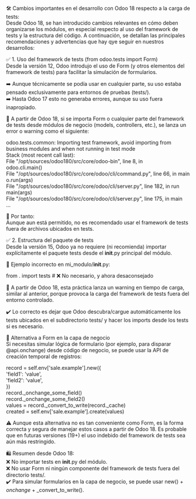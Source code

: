 
🛠️ Cambios importantes en el desarrollo con Odoo 18 respecto a la carga de tests:  
Desde Odoo 18, se han introducido cambios relevantes en cómo deben organizarse los módulos, en especial respecto al uso del framework de tests y la estructura del código. A continuación, se detallan las principales recomendaciones y advertencias que hay qye seguir en nuestros desarrollos:  
  
✅ 1. Uso del framework de tests (from odoo.tests import Form)  
Desde la versión 12, Odoo introdujo el uso de Form (y otros elementos del framework de tests) para facilitar la simulación de formularios.  
  
➡️ Aunque técnicamente se podía usar en cualquier parte, su uso estaba pensado exclusivamente para entornos de pruebas (tests/).  
➡️ Hasta Odoo 17 esto no generaba errores, aunque su uso fuera inapropiado.  
  
🔴 A partir de Odoo 18, si se importa Form o cualquier parte del framework de tests desde módulos de negocio (models, controllers, etc.), se lanza un error o warning como el siguiente:  
  
odoo.tests.common: Importing test framework, avoid importing from business modules and when not running in test mode  
Stack (most recent call last):  
File "/opt/sources/odoo180/src/core/odoo-bin", line 8, in <module>  
odoo.cli.main()  
File "/opt/sources/odoo180/src/core/odoo/cli/command.py", line 66, in main  
o.run(args)  
File "/opt/sources/odoo180/src/core/odoo/cli/server.py", line 182, in run  
main(args)  
File "/opt/sources/odoo180/src/core/odoo/cli/server.py", line 175, in main  
...  
  
🚩 Por tanto:  
Aunque aun está permitido, no es recomendado usar el framework de tests fuera de archivos ubicados en tests.  
  
✅ 2. Estructura del paquete de tests  
Desde la versión 15, Odoo ya no requiere (ni recomienda) importar explícitamente el paquete tests desde el __init__.py principal del módulo.  
  
📌 Ejemplo incorrecto en mi_modulo/__init__.py:  
  
from . import tests # ❌ No necesario, y ahora desaconsejado  
  
📌 A partir de Odoo 18, esta práctica lanza un warning en tiempo de carga, similar al anterior, porque provoca la carga del framework de tests fuera del entorno controlado.  
  
✔️ Lo correcto es dejar que Odoo descubra/cargue automáticamente los tests ubicados en el subdirectorio tests/ y hacer los imports desde los tests si es necesario.  
  
🧪 Alternativa a Form en la capa de negocio  
Si necesitas simular lógica de formulario (por ejemplo, para disparar @api.onchange) desde código de negocio, se puede usar la API de creación temporal de registros:  
  
record = self.env['sale.example'].new({  
'field1': 'value',  
'field2': 'value',  
})  
record._onchange_some_field()  
record._onchange_some_field2()  
values = record._convert_to_write(record._cache)  
created = self.env['sale.example'].create(values)  
  
⚠️ Aunque esta alternativa no es tan conveniente como Form, es la forma correcta y segura de manejar estos casos a partir de Odoo 18. Es probable que en futuras versiones (19+) el uso indebido del framework de tests sea aún más restringido.  
  
🛍️ Resumen desde Odoo 18:  
❌ No importar tests en __init__.py del módulo.  
❌ No usar Form ni ningún componente del framework de tests fuera del directorio tests/.  
✔️ Para simular formularios en la capa de negocio, se puede usar new() + _onchange_ + _convert_to_write().